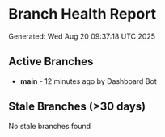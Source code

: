 # Branch Health Report
Generated: Wed Aug 20 09:37:18 UTC 2025

## Active Branches
- **main** - 12 minutes ago by Dashboard Bot

## Stale Branches (>30 days)
No stale branches found
